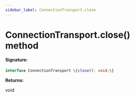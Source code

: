 ```yaml
---
sidebar_label: ConnectionTransport.close
---
```


# ConnectionTransport.close() method

#### Signature:

```typescript
interface ConnectionTransport \{close(): void;\}
```

**Returns:**

void
